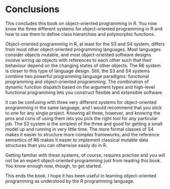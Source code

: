 # Conclusions

This concludes this book on object-oriented programming in R. You now know the three different systems for object-oriented programming in R and how to use them to define class hierarchies and polymorphic functions.

Object-oriented programming in R, at least for the S3 and S4 system, differs from most other object-oriented programming languages. Most languages consider objects mutable, and most object-oriented software designs involve wiring up objects with references to each other such that their behaviour depend on the changing states of other objects. The R6 system is closer to this type of language design. Still, the S3 and S4 systems combine two powerful programming language paradigms: functional programming and object-oriented programming. The combination of dynamic function dispatch based on the argument types and high-level functional programming lets you construct flexible and extensible software.

It can be confusing with three very different systems for object-oriented programming in the same language, and I would recommend that you stick to one for any single project. Knowing all three, however, and knowing the pros and cons of using them lets you pick the right tool for any particular job. The S3 system is the simplest of the three and good for getting a small model up and running in very little time. The more formal classes of S4 makes it easier to structure more complex frameworks, and the reference semantics of R6 makes it easier to implement classical mutable data structures than you can otherwise easily do in R.

Getting familiar with these systems, of course, requires practise and you will not be an expert object-oriented programming just from reading this book. You know enough now, though, to get started.

This ends the book. I hope it has been useful in learning object-oriented programming as understood by the R programming language.
